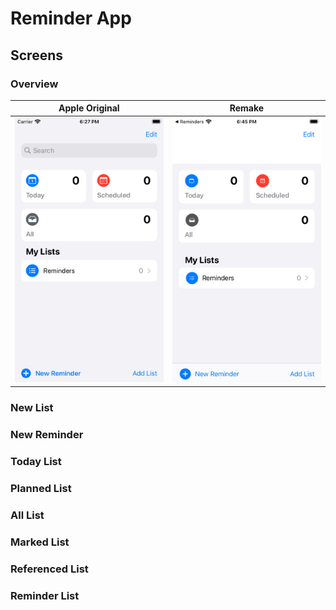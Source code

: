 # Reminder App

## Screens

### Overview

| Apple Original | Remake |
|----------------|--------|
| <img src="Overview.png"> | <img src="Remake_Overview.png"> |

### New List

### New Reminder

### Today List

### Planned List

### All List

### Marked List

### Referenced List

### Reminder List